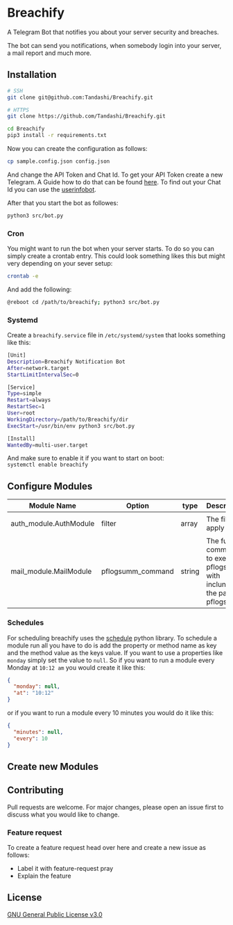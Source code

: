 # Breachify
A Telegram Bot that notifies you about your server security and breaches.

The bot can send you notifications, when somebody login into your server, a mail report and much more.

## Installation
```bash
# SSH
git clone git@github.com:Tandashi/Breachify.git

# HTTPS
git clone https://github.com/Tandashi/Breachify.git
```

```bash
cd Breachify
pip3 install -r requirements.txt
```

Now you can create the configuration as follows:
```bash
cp sample.config.json config.json
```
And change the API Token and Chat Id. To get your API Token create a new Telegram. A Guide how to do that can be found [here](https://core.telegram.org/bots).
To find out your Chat Id you can use the [userinfobot](https://telegram.me/userinfobot).


After that you start the bot as followes:
```bash
python3 src/bot.py
```
### Cron
You might want to run the bot when your server starts. To do so you can simply create a crontab entry. This could look something likes this but might very depending on your sever setup:
```bash
crontab -e
```

And add the following:
```bash
@reboot cd /path/to/breachify; python3 src/bot.py
```

### Systemd
Create a `breachify.service` file in `/etc/systemd/system` that looks something like this:
```bash
[Unit]
Description=Breachify Notification Bot
After=network.target
StartLimitIntervalSec=0

[Service]
Type=simple
Restart=always
RestartSec=1
User=root
WorkingDirectory=/path/to/Breachify/dir
ExecStart=/usr/bin/env python3 src/bot.py

[Install]
WantedBy=multi-user.target
```

And make sure to enable it if you want to start on boot:  
`systemctl enable breachify`

## Configure Modules

| Module Name            | Option            | type   | Description                                                  | Example                                               |
| ---------------------- | ----------------- | ------ | ------------------------------------------------------------ | ----------------------------------------------------- |
| auth_module.AuthModule | filter            | array  | The filter to apply                                          | ```["grep \"pam_unix\"","grep \"session opened\""]``` |
| mail_module.MailModule | pflogsumm_command | string | The full command to execute pflogsumm with inclunding the path to pflogsumm | `/usr/local/bin/pflogsumm -d yesterday`               |





### Schedules
For scheduling breachify uses the [schedule](https://pypi.org/project/schedule/) python library.
To schedule a module run all you have to do is add the property or method name as key and the method value as the keys value. If you want to use a properties like `monday` simply set the value to `null`.
So if you want to run a module every Monday at `10:12 am` you would create it like this:

```json
{
  "monday": null,
  "at": "10:12"
}
```

or if you want to run a module every 10 minutes you would do it like this:
```json
{
  "minutes": null,
  "every": 10
}
```

## Create new Modules

## Contributing
Pull requests are welcome. For major changes, please open an issue first to discuss what you would like to change.

### Feature request
To create a feature request head over here and create a new issue as follows:
- Label it with feature-request pray
- Explain the feature

## License
[GNU General Public License v3.0](https://choosealicense.com/licenses/lgpl-3.0/)

